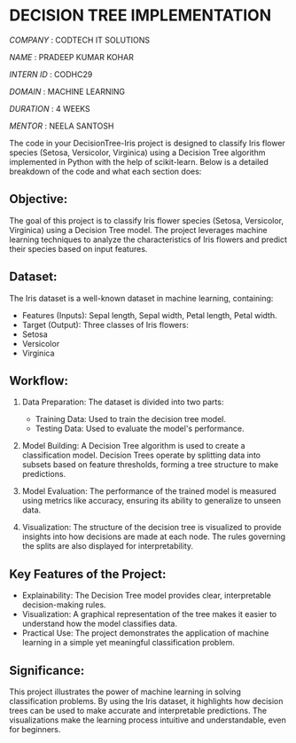# DECISION TREE IMPLEMENTATION

*COMPANY* : CODTECH IT SOLUTIONS

*NAME* : PRADEEP KUMAR KOHAR

*INTERN ID* : CODHC29

*DOMAIN* : MACHINE LEARNING

*DURATION* : 4 WEEKS

*MENTOR* : NEELA SANTOSH

The code in your DecisionTree-Iris project is designed to classify Iris flower species (Setosa, Versicolor, Virginica) using a Decision Tree algorithm implemented in Python with the help of scikit-learn. Below is a detailed breakdown of the code and what each section does:


## Objective:
The goal of this project is to classify Iris flower species (Setosa, Versicolor, Virginica) using a Decision Tree model. The project leverages machine learning techniques to analyze the characteristics of Iris flowers and predict their species based on input features.

## Dataset:
The Iris dataset is a well-known dataset in machine learning, containing:

- Features (Inputs): Sepal length, Sepal width, Petal length, Petal width.
- Target (Output): Three classes of Iris flowers:
- Setosa
- Versicolor
- Virginica

## Workflow:
1. Data Preparation:
   The dataset is divided into two parts:

      - Training Data: Used to train the decision tree model.
      - Testing Data: Used to evaluate the model's performance.
  
        
2. Model Building:
   A Decision Tree algorithm is used to create a classification model. Decision Trees operate by splitting data into subsets based on feature thresholds, forming a tree   structure to make predictions.

3. Model Evaluation:
   The performance of the trained model is measured using metrics like accuracy, ensuring its ability to generalize to unseen data.

4. Visualization:
   The structure of the decision tree is visualized to provide insights into how decisions are made at each node. The rules governing the splits are also displayed for interpretability.

## Key Features of the Project:
   - Explainability: The Decision Tree model provides clear, interpretable decision-making rules.
   - Visualization: A graphical representation of the tree makes it easier to understand how the model classifies data.
   - Practical Use: The project demonstrates the application of machine learning in a simple yet meaningful classification problem.

     
## Significance:
This project illustrates the power of machine learning in solving classification problems. By using the Iris dataset, it highlights how decision trees can be used to make accurate and interpretable predictions. The visualizations make the learning process intuitive and understandable, even for beginners.

